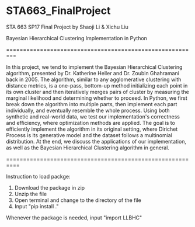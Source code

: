 # STA663_FinalProject
STA 663 SP17 Final Project by Shaoji Li &amp; Xichu Liu


Bayesian Hierarchical Clustering Implementation in Python


=========================================================

In this project, we tend to implement the Bayesian Hierarchical Clustering algorithm, presented by Dr. Katherine Heller and Dr. Zoubin Ghahramani back in 2005. The algorithm, similar to any agglomerative clustering with distance metrics, is a one-pass, bottom-up method initializing each point in its own cluster and then iteratively merges pairs of cluster by measuring the marginal likelihood and determining whether to proceed. In Python, we first break down the algorithm into multiple parts, then implement each part individually, and eventually resemble the whole process. Using both synthetic and real-world data, we test our implementation's correctness and efficiency, where optimization methods are applied. The goal is to efficiently implement the algorithm in its original setting, where Dirichet Process is its generative model and the dataset follows a multinomial distribution. At the end, we discuss the applications of our implementation, as well as the Bayesian Hierarchical Clustering algorithm in general.

==========================================================


Instruction to load packge:

1. Download the package in zip
2. Unzip the file
3. Open terminal and change to the directory of the file
4. Input "pip install ."

Whenever the package is needed, input "import LLBHC"
